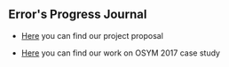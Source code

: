  ## Error's Progress Journal
  
+ [Here](life.html) you can find our project proposal
 
+ [Here](osym_updated.html) you can find our work on OSYM 2017 case study
